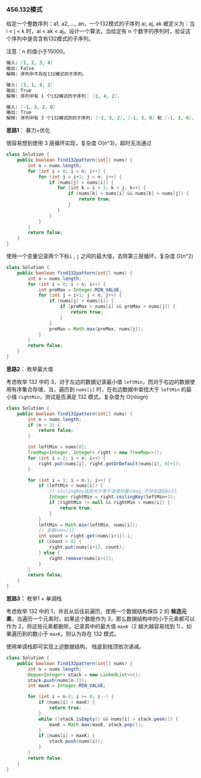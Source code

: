 ### 456.132模式

给定一个整数序列：a1, a2, ..., an，一个132模式的子序列 ai, aj, ak 被定义为：当 i < j < k 时，ai < ak < aj。设计一个算法，当给定有 n 个数字的序列时，验证这个序列中是否含有132模式的子序列。

注意：n 的值小于15000。

``` markdown
输入: [1, 2, 3, 4]
输出: False
解释: 序列中不存在132模式的子序列。

输入: [3, 1, 4, 2]
输出: True
解释: 序列中有 1 个132模式的子序列： [1, 4, 2].

输入: [-1, 3, 2, 0]
输出: True
解释: 序列中有 3 个132模式的的子序列: [-1, 3, 2], [-1, 3, 0] 和 [-1, 2, 0].
```



**思路1**： 暴力+优化

很容易想到使用 3 层循环实现，复杂度 O(n^3)，超时无法通过

``` java
class Solution {
    public boolean find132pattern(int[] nums) {
        int n = nums.length;
        for (int i = 0; i < n; i++) {
            for (int j = i+1; j < n; j++) {
                if (nums[j] > nums[i]) {
                   for (int k = i + 1; k < j; k++) {
                       if (nums[k] > nums[i] && nums[k] > nums[j]) {
                           return true;
                       }
                   }
                }
            }
        }
        return false;
    }
}
```

使用一个变量记录两个下标`i` , `j` 之间的最大值，去除第三层循环，复杂度 O(n^2)

``` java
class Solution {
    public boolean find132pattern(int[] nums) {
        int n = nums.length;
        for (int i = 0; i < n; i++) {
            int preMax = Integer.MIN_VALUE;
            for (int j = i+1; j < n; j++) {
                if (nums[j] > nums[i]) {
                    if (preMax > nums[i] && preMax > nums[j]) {
                        return true;
                    }
                }
                preMax = Math.max(preMax, nums[j]);
            }
        }
        return false;
    }
}
```



**思路2**： 枚举最大值

考虑枚举 132 中的 3，对于左边的数据记录最小值 `leftMin`，而对于右边的数据使用有序集合存储，当，遍历到 `nums[i]` 时，在右边数据中查找大于 `leftMin` 的最小值 `rightMin`，测试是否满足 132 模式。复杂度为 O(nlogn)

``` java
class Solution {
    public boolean find132pattern(int[] nums) {
        int n = nums.length;
        if (n < 3) {
            return false;
        }

        int leftMin = nums[0];
        TreeMap<Integer, Integer> right = new TreeMap<>();
        for (int i = 2; i < n; i++) {
            right.put(nums[i], right.getOrDefault(nums[i], 0)+1);
        }

        for (int i = 1; i < n-1; i++) {
            if (leftMin < nums[i]) {
                // ceilingKey返回大于等于该值的最小key,不存在返回null
                Integer rightMin = right.ceilingKey(leftMin+1);
                if (rightMin != null && rightMin < nums[i]) {
                    return true;
                }
            }
            leftMin = Math.min(leftMin, nums[i]);
            // 去掉nums[i]
            int count = right.get(nums[i+1])-1;
            if (count > 0) {
                right.put(nums[i+1], count);
            } else {
                right.remove(nums[i+1]);
            }
        }
        return false;
    }
}
```



**思路3：** 枚举1 + 单调栈

考虑枚举 132 中的 1，并且从后往前遍历。使用一个数据结构保存 2 的 **候选元素**，当遍历一个元素时，如果这个数能作为 3，那么数据结构中的小于元素都可以作为 2，将这些元素都删除，记录其中的最大值 `maxK`（2 越大越容易找到 1），如果遍历到的数小于 `maxK`，则认为存在 132 模式。

使用单调栈即可实现上述数据结构， 栈底到栈顶依次递减。

``` java
class Solution {
    public boolean find132pattern(int[] nums) {
        int n = nums.length;
        Deque<Integer> stack = new LinkedList<>();
        stack.push(nums[n-1]);
        int maxK = Integer.MIN_VALUE;

        for (int i = n-2; i >= 0; i--) {
            if (nums[i] < maxK) {
                return true;
            }
            while (!stack.isEmpty() && nums[i] > stack.peek()) {
                maxK = Math.max(maxK, stack.pop());
            }
            if (nums[i] > maxK) {
                stack.push(nums[i]);
            }
        }
        return false;
    }
}
```

